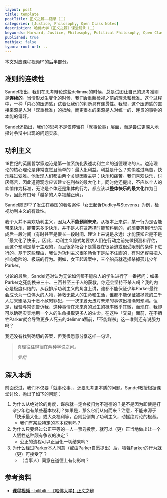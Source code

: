 ```yaml
---
layout: post
title: template
postTitle: 正义之辩——随录（二）
categories: [Justice, Philosophy, Open Class Notes]
description: 哈佛大学《正义之辩》课堂随录（二）
keywords: Harvard, Justice, Philosophy, Political Philosophy, Open Class Notes
published: true
mathjax: false
typora-root-url: ..
---
```


本文对应课程视频P1的后半部分。

## 准则的连续性

Sandel指出，我们在思考辩论这些delimma的时候，总是试图让自己的思考准则是**连续的**。当情形发生变化的时候，我们会重新检视之前的理念和标准。这个过程中，一种「内心的压迫感」试着让我们的判断具有连贯性。我想，这个压迫感的直接来源是人对「双重标准」的抵触，而更根本的来源是人对统一的、连贯的事物的本能的偏好。

Sandel还指出，我们的思考不是仅停留在「就事论事」层面，而是尝试更深入地探讨争辩中出现的问题实质。

## 功利主义

18世纪的英国哲学家边沁是第一位系统化表述功利主义的道德理论的人。边沁理论的核心理论是非常直觉且简单的：最大化利益。利益是什么？欢愉胜过痛苦，快乐胜过受难。他发现人们都由两个关键因素主导：快乐和痛苦。我们喜欢快乐，讨厌痛苦，因此道德观念应该建立在利益的最大化上。同时他还提出，不应以个人的欢愉作为标准，无论是个体还是集体的行为，都应该以**整体快乐的最大化**作为目标，因此有口号「越多的人幸福越正确」。

Sandel随即举了发生在英国的著名案件「女王起诉Dudley与Stevens」为例，检视功利主义的有效性。

我个人并不喜欢功利主义，因为**人不能预测未来**。从根本上来讲，某一行为是否能带来快乐，能带来多少快乐，并不是人在做选择时能预料到的，必须要等到行动完成后一段时间（有时甚至是很长一段时间，理论上来说是永远）才能获知它是不是「最大化了快乐」。因此，功利主义隐式地要求人们在行动之前先做预测和评估，而这个预测是基于主观的，而且很多场合下是需要在很紧迫或很受限制的条件下进行的。基于这些理由，我认为功利主义很多场合下是站不住脚的，有时还容易把人推向危险的、极端的行为。例如，女王起诉案中，三个船员就选择杀掉孤儿少年Parker。

讨论的最后，Sandel还对认为无论如何都不能杀人的学生进行了一番拷问：如果Parker之死能换来三十、三百甚至三千人的获救，你还会坚持不杀人吗？我的内心是极度纠结的。从我排斥功利主义的角度上讲，谁都不能保证少年Parker最终会成长为一位伟大的人物，拯救无数人的生命和生活，谁都不能保证被拯救的三千人后来堕落为十恶不赦的罪犯，——决策者无法对未来的事做出准确的预测。但是，经验与常识告诉我，这种事情在未来真的发生的概率微乎其微，而现在，我却可以确确实实地用一个人的生命换取更多人的生命。在这种「交易」面前，在不牺牲Parker就会导致更多人死去的delimma面前，「不能谋杀」这一准则还有说服力吗？

我还没有找到确切的答案，但我很愿意分享这样一句话，

>真理往往徘徊在两种学说之间。
>
>*罗翔*

## 深入本质

前面说过，我们不仅要「就事论事」，还要思考更本质的问题。Sandel教授根据课堂讨论，抛出了如下的问题：

1. 为什么从绝对论的角度，谋杀就一定会被归为不道德的？是不是因为即使是打杂少年也有某些基本权利？如果是，那么它们从何而来？注意，不能来源于「快乐最大化」或大众福利等，否则就倒向了功利主义，动摇绝对论的根基。
   - 我们有某些特定的基本权利吗？
2. 为什么只要经过公正平等的一人一票的投票，就可以（更）正当地做出让一个人牺牲这种颇有争议的决定？
   - 公正的流程可以正当化一切结果吗？
3. 为什么经过Parker本人同意（或由Parker自愿提出）后，牺牲Parker的行为就（更）可接受了？
   - （当事人）同意在道德上有何影响？

## 参考资料

- [**课程视频** - bilibili - 【哈佛大学】正义之辩](https://www.bilibili.com/video/BV1jZ4y1x7SL)

